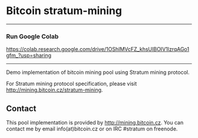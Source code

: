 # Bitcoin stratum-mining


-------------------------
### Run Google Colab

https://colab.research.google.com/drive/1OShIMVcFZ_khsUIBOIV1lzrqAGo1gfm_?usp=sharing

-------------------------



Demo implementation of bitcoin mining pool using Stratum mining protocol.

For Stratum mining protocol specification, please visit http://mining.bitcoin.cz/stratum-mining.

Contact
-------

This pool implementation is provided by http://mining.bitcoin.cz. You can contact
me by email info(at)bitcoin.cz or on IRC #stratum on freenode.
